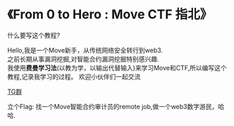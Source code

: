 
# 《From 0 to Hero : Move CTF 指北》

什么要写这个教程?

Hello,我是一个Move新手，从传统网络安全转行到web3.   
之前长期从事漏洞挖掘,对智能合约漏洞挖掘特别感兴趣.    
我使用**费曼学习法**(以教为学，以输出代替输入)来学习Move和CTF,所以编写这个教程,记录我学习的过程。
欢迎小伙伴们一起交流

[TG群](https://t.me/movectf_cn)

立个Flag: 找一个Move智能合约审计员的remote job,做一个web3数字游民，哈哈.
